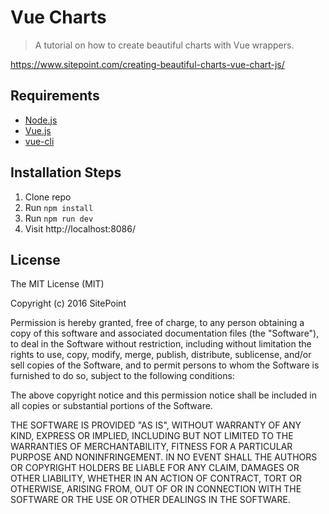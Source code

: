 # Vue Charts

> A tutorial on how to create beautiful charts with Vue wrappers.

https://www.sitepoint.com/creating-beautiful-charts-vue-chart-js/

## Requirements

* [Node.js](http://nodejs.org/)
* [Vue.js](https://vuejs.org/)
* [vue-cli](https://github.com/vuejs/vue-cli)

## Installation Steps

1. Clone repo
2. Run `npm install`
3. Run `npm run dev`
4. Visit http://localhost:8086/

## License

The MIT License (MIT)

Copyright (c) 2016 SitePoint

Permission is hereby granted, free of charge, to any person obtaining a copy of this software and associated documentation files (the "Software"), to deal in the Software without restriction, including without limitation the rights to use, copy, modify, merge, publish, distribute, sublicense, and/or sell copies of the Software, and to permit persons to whom the Software is furnished to do so, subject to the following conditions:

The above copyright notice and this permission notice shall be included in all copies or substantial portions of the Software.

THE SOFTWARE IS PROVIDED "AS IS", WITHOUT WARRANTY OF ANY KIND, EXPRESS OR IMPLIED, INCLUDING BUT NOT LIMITED TO THE WARRANTIES OF MERCHANTABILITY, FITNESS FOR A PARTICULAR PURPOSE AND NONINFRINGEMENT. IN NO EVENT SHALL THE AUTHORS OR COPYRIGHT HOLDERS BE LIABLE FOR ANY CLAIM, DAMAGES OR OTHER LIABILITY, WHETHER IN AN ACTION OF CONTRACT, TORT OR OTHERWISE, ARISING FROM, OUT OF OR IN CONNECTION WITH THE SOFTWARE OR THE USE OR OTHER DEALINGS IN THE SOFTWARE.
